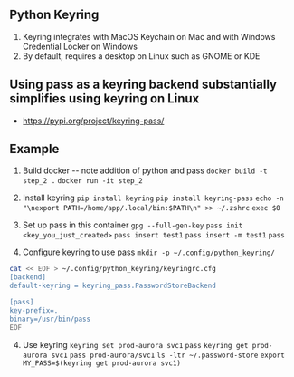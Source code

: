 ## Python Keyring

1. Keyring integrates with MacOS Keychain on Mac and with Windows Credential Locker on Windows
2. By default, requires a desktop on Linux such as GNOME or KDE

## Using pass as a keyring backend substantially simplifies using keyring on Linux
* https://pypi.org/project/keyring-pass/


## Example

1. Build docker -- note addition of python and pass
`docker build -t step_2 .`
`docker run -it step_2`

2. Install keyring
`pip install keyring`
`pip install keyring-pass`
`echo -n "\nexport PATH=/home/app/.local/bin:$PATH\n" >> ~/.zshrc`
`exec $0`

3. Set up pass in this container
`gpg --full-gen-key`
`pass init <key_you_just_created>`
`pass insert test1`
`pass insert -m test1`
`pass`

3. Configure keyring to use pass 
`mkdir -p ~/.config/python_keyring/`
```sh
cat << EOF > ~/.config/python_keyring/keyringrc.cfg
[backend]
default-keyring = keyring_pass.PasswordStoreBackend

[pass]
key-prefix=.
binary=/usr/bin/pass
EOF
```

4. Use keyring
`keyring set prod-aurora svc1`
`pass`
`keyring get prod-aurora svc1`
`pass prod-aurora/svc1`
`ls -ltr ~/.password-store`
`export MY_PASS=$(keyring get prod-aurora svc1)`




